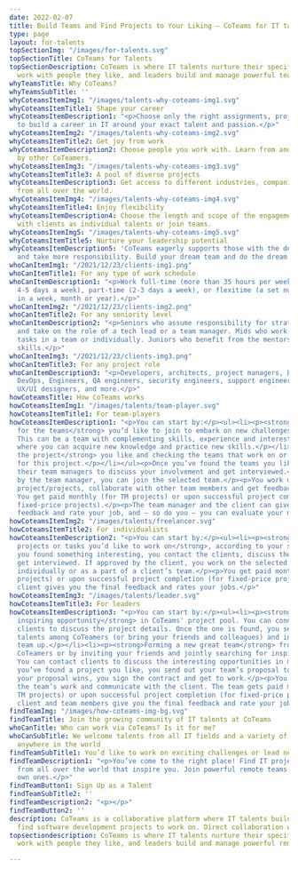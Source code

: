 ```yaml
---
date: 2022-02-07
title: Build Teams and Find Projects to Your Liking – CoTeams for IT talents
type: page
layout: for-talents
topSectionImg: "/images/for-talents.svg"
topSectionTitle: CoTeams for Talents
topSectionDescription: CoTeams is where IT talents nurture their specific skills and
  work with people they like, and leaders build and manage powerful teams.
whyTeamsTitle: Why CoTeams?
whyTeamsSubTitle: ''
whyCoteamsItemImg1: "/images/talents-why-coteams-img1.svg"
whyCoteamsItemTitle1: Shape your career
whyCoteamsItemDescription1: "<p>Choose only the right assignments, projects and opportunities
  to build a career in IT around your exact talent and passion.</p>"
whyCoteamsItemImg2: "/images/talents-why-coteams-img2.svg"
whyCoteamsItemTitle2: Get joy from work
whyCoteamsItemDescription2: Choose people you work with. Learn from and get inspired
  by other CoTeamers.
whyCoteamsItemImg3: "/images/talents-why-coteams-img3.svg"
whyCoteamsItemTitle3: A pool of diverse projects
whyCoteamsItemDescription3: Get access to different industries, companies, and opportunities
  from all over the world.
whyCoteamsItemImg4: "/images/talents-why-coteams-img4.svg"
whyCoteamsItemTitle4: Enjoy flexibility
whyCoteamsItemDescription4: Choose the length and scope of the engagements. Work directly
  with clients as individual talents or join teams.
whyCoteamsItemImg5: "/images/talents-why-coteams-img5.svg"
whyCoteamsItemTitle5: Nurture your leadership potential
whyCoteamsItemDescription5: 'CoTeams eagerly supports those with the desire to lead
  and take more responsibility. Build your dream team and do the dream work. '
whoCanItemImg1: "/2021/12/23/clients-img1.png"
whoCanItemTitle1: For any type of work schedule
whoCanItemDescription1: "<p>Work full-time (more than 35 hours per week, spread over
  4-5 days a week), part-time (2-3 days a week), or flexitime (a set number of hours
  in a week, month or year).</p>"
whoCanItemImg2: "/2021/12/23/clients-img2.png"
whoCanItemTitle2: For any seniority level
whoCanItemDescription2: "<p>Seniors who assume responsibility for strategic decisions
  and take on the role of a tech lead or a team manager. Mids who work on challenging
  tasks in a team or individually. Juniors who benefit from the mentorship and refine
  skills.</p>"
whoCanItemImg3: "/2021/12/23/clients-img3.png"
whoCanItemTitle3: For any project role
whoCanItemDescription3: "<p>Developers, architects, project managers, business analysts,
  DevOps, Engineers, QA engineers, security engineers, support engineers, data analysts,
  UX/UI designers, and more.</p>"
howCoteamsTitle: How CoTeams works
howCoteamsItemImg1: "/images/talents/team-player.svg"
howCoteamsItemTitle1: For team-players
howCoteamsItemDescription1: "<p>You can start by:</p><ul><li><p><strong>Searching
  for the teams</strong> you’d like to join to embark on new challenges together.
  This can be a team with complementing skills, experience and interests or a team
  where you can acquire new knowledge and practice new skills.</p></li><li><p><strong>Finding
  the project</strong> you like and checking the teams that work on or have applied
  for this project.</p></li></ul><p>Once you’ve found the teams you like, you contact
  their team managers to discuss your involvement and get interviewed.</p><p>If approved
  by the team manager, you can join the selected team.</p><p>You work on the selected
  project/projects, collaborate with other team members and get feedback on your work.
  You get paid monthly (for TM projects) or upon successful project completion (for
  fixed-price projects).</p><p>The team manager and the client can give you the final
  feedback and rate your job, and – so do you – you can evaluate your manager’s performance.</p>"
howCoteamsItemImg2: "/images/talents/freelancer.svg"
howCoteamsItemTitle2: For individualists
howCoteamsItemDescription2: "<p>You can start by:</p><ul><li><p><strong>Finding the
  projects or tasks you’d like to work on</strong>, according to your skills and preferences.</p></li></ul><p>Once
  you found something interesting, you contact the clients, discuss the projects and
  get interviewed. If approved by the client, you work on the selected project/task
  individually or as a part of a client’s team.</p><p>You get paid monthly (for TM
  projects) or upon successful project completion (for fixed-price projects). The
  client gives you the final feedback and rates your jobs.</p>"
howCoteamsItemImg3: "/images/talents/leader.svg"
howCoteamsItemTitle3: For leaders
howCoteamsItemDescription3: "<p>You can start by:</p><ul><li><p><strong>Finding an
  inspiring opportunity</strong> in CoTeams' project pool. You can connect with the
  clients to discuss the project details. Once the one is found, you select the right
  talents among CoTeamers (or bring your friends and colleagues) and invite them to
  team up.</p></li><li><p><strong>Forming a new great team</strong> from available
  CoTeamers or by inviting your friends and jointly searching for inspiring challenges.
  You can contact clients to discuss the interesting opportunities in more detail.</p></li></ul><p>Once
  you’ve found a project you like, you send out your team’s proposal to the client.</p><p>If
  your proposal wins, you sign the contract and get to work.</p><p>You coordinate
  the team’s work and communicate with the client. The team gets paid monthly (for
  TM projects) or upon successful project completion (for fixed-price projects). The
  client and team members give you the final feedback and rate your job.</p>"
findTeamImg: "/images/how-coteams-img-bg.svg"
findTeamTitle: Join the growing community of IT talents at CoTeams
whoCanTitle: Who can work via CoTeams? Is it for me?
whoCanSubTitle: We welcome talents from all IT fields and a variety of roles from
  anywhere in the world
findTeamSubTitle1: You’d like to work on exciting challenges or lead new initiatives?
findTeamDescription1: "<p>You’ve come to the right place! Find IT projects and talents
  from all over the world that inspire you. Join powerful remote teams or create your
  own ones.</p>"
findTeamButton1: Sign Up as a Talent
findTeamSubTitle2: ''
findTeamDescription2: "<p></p>"
findTeamButton2: ''
description: СoTeams is a collaborative platform where IT talents build teams and
  find software development projects to work on. Direct collaboration with clients.
topsectiondescription: CoTeams is where IT talents nurture their specific skills and
  work with people they like, and leaders build and manage powerful remote teams.

---
```

